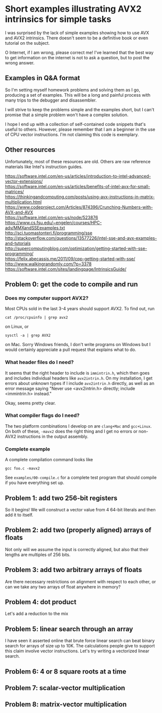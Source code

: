 # Short examples illustrating AVX2 intrinsics for simple tasks

I was surprised by the lack of simple examples showing how to use AVX
and AVX2 intrinsics. There doesn't seem to be a definitive book or
even tutorial on the subject.

O Internet, if I am wrong, please correct me! I've learned that the
best way to get information on the internet is not to ask a question,
but to post the wrong answer.

## Examples in Q&A format

So I'm setting myself homework problems and solving them as I go,
producing a set of examples. This will be a long and painful process
with many trips to the debugger and disassembler.

I will strive to keep the problems simple and the examples short, but
I can't promise that a simple problem won't have a complex solution.

I hope I end up with a collection of self-contained code snippets
that's useful to others. However, please remember that I am a beginner
in the use of CPU vector instructions. I'm not claiming this code is
exemplary.

## Other resources

Unfortunately, most of these resources are old. Others are raw
reference materials like Intel's instruction guides.

https://software.intel.com/en-us/articles/introduction-to-intel-advanced-vector-extensions/ \
https://software.intel.com/en-us/articles/benefits-of-intel-avx-for-small-matrices/ \
https://thinkingandcomputing.com/posts/using-avx-instructions-in-matrix-multiplication.html \
https://www.codeproject.com/Articles/874396/Crunching-Numbers-with-AVX-and-AVX \
https://software.intel.com/en-us/node/523876 \
https://www.cs.fsu.edu/~engelen/courses/HPC-adv/MMXandSSEexamples.txt \
http://sci.tuomastonteri.fi/programming/sse \
http://stackoverflow.com/questions/13577226/intel-sse-and-avx-examples-and-tutorials \
http://supercomputingblog.com/optimization/getting-started-with-sse-programming/ \
https://felix.abecassis.me/2011/09/cpp-getting-started-with-sse/ \
http://www.walkingrandomly.com/?p=3378 \
https://software.intel.com/sites/landingpage/IntrinsicsGuide/

## Problem 0: get the code to compile and run

### Does my computer support AVX2?

Most CPUs sold in the last 3-4 years should support AVX2. To find out, run

`cat /proc/cpuinfo | grep avx2`

on Linux, or

`sysctl -a | grep AVX2`

on Mac. Sorry Windows friends, I don't write programs on Windows but I
would certainly appreciate a pull request that explains what to do.

### What header files do I need?

It seems that the right header to include is `immintrin.h`, which then
goes and includes individual headers like `avx2intrin.h`. On my
installation, I get errors about unknown types if I include
`avx2intrin.h` directly, as well as an error message saying "Never use
\<avx2intrin.h\> directly; include \<immintrin.h\> instead."

Okay, seems pretty clear.

### What compiler flags do I need?

The two platform combinations I develop on are `clang+Mac` and
`gcc+Linux`. On both of these, `-mavx2` does the right thing and I get
no errors or non-AVX2 instructions in the output assembly.

### Complete example

A complete compilation command looks like

`gcc foo.c -mavx2`

See `examples/00-compile.c` for a complete test program that should
compile if you have everything set up.

## Problem 1: add two 256-bit registers

So it begins! We will construct a vector value from 4 64-bit literals
and then add it to itself.

## Problem 2: add two (properly aligned) arrays of floats

Not only will we assume the input is correctly aligned, but also that
their lengths are multiples of 256 bits.

## Problem 3: add two arbitrary arrays of floats

Are there necessary restrictions on alignment with respect to each
other, or can we take any two arrays of float anywhere in memory?

## Problem 4: dot product

Let's add a reduction to the mix

## Problem 5: linear search through an array

I have seen it asserted online that brute force linear search can beat
binary search for arrays of size up to 10K. The calculations people
give to support this claim involve vector instructions. Let's try
writing a vectorized linear search.

## Problem 6: 4 or 8 square roots at a time

## Problem 7: scalar-vector multiplication

## Problem 8: matrix-vector multiplication


